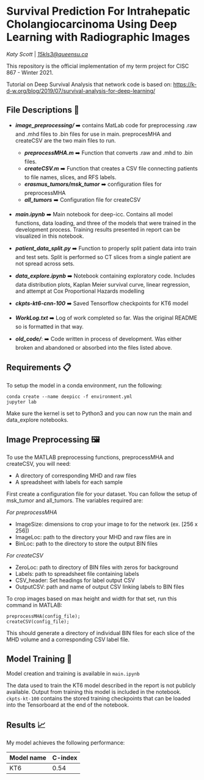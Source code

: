 

# Survival Prediction For Intrahepatic Cholangiocarcinoma Using Deep Learning with Radiographic Images

*Katy Scott* | *15kls3@queensu.ca*

This repository is the official implementation of my term project for CISC 867 - Winter 2021.

Tutorial on Deep Survival Analysis that network code is based on: https://k-d-w.org/blog/2019/07/survival-analysis-for-deep-learning/

## File Descriptions :open_file_folder:
* ***image_preprocessing/*** :arrow_right: contains MatLab code for preprocessing .raw and .mhd files to .bin files for use in main. preprocesMHA and createCSV are the two main files to run.
  * ***preprocessMHA.m*** :arrow_right: Function that converts .raw and .mhd to .bin files.
  * ***createCSV.m*** :arrow_right: Function that creates a CSV file connecting patients to file names, slices, and RFS labels.
  * ***erasmus_tumors/msk_tumor*** :arrow_right: configuration files for preprocessMHA
  * ***all_tumors*** :arrow_right: Configuration file for createCSV

* ***main.ipynb*** :arrow_right: Main notebook for deep-icc. Contains all model functions, data loading, and three of the models that were trained in the development process. Training results presented in report can be visualized in this notebook.

* ***patient_data_split.py*** :arrow_right: Function to properly split patient data into train and test sets. Split is performed so CT slices from a single patient are not spread across sets.

* ***data_explore.ipynb*** :arrow_right: Notebook containing exploratory code. Includes data distribution plots, Kaplan Meier survival curve, linear regression, and attempt at Cox Proportional Hazards modelling

* ***ckpts-kt6-cnn-100*** :arrow_right: Saved Tensorflow checkpoints for KT6 model

* ***WorkLog.txt*** :arrow_right: Log of work completed so far. Was the original README so is formatted in that way.

* ***old_code/***: :arrow_right: Code written in process of development. Was either broken and abandoned or absorbed into the files listed above.


## Requirements 📋

To setup the model in a conda environment, run the following:

```setup
conda create --name deepicc -f environment.yml
jupyter lab
```
Make sure the kernel is set to Python3 and you can now run the main and data_explore notebooks.

## Image Preprocessing 🖼️

To use the MATLAB preprocessing functions, preprocessMHA and createCSV, you will need:
* A directory of corresponding MHD and raw files
* A spreadsheet with labels for each sample

First create a configuration file for your dataset. You can follow the setup of msk_tumor and all_tumors. The variables required are:

*For preprocessMHA*
* ImageSize: dimensions to crop your image to for the network (ex. \[256 x 256]) 
* ImageLoc: path to the directory your MHD and raw files are in
* BinLoc: path to the directory to store the output BIN files

*For createCSV*
* ZeroLoc: path to directory of BIN files with zeros for background
* Labels: path to spreadsheet file containing labels 
* CSV_header: Set headings for label output CSV
* OutputCSV: path and name of output CSV linking labels to BIN files

To crop images based on max height and width for that set, run this command in MATLAB:
``` 
preprocessMHA(config_file);
createCSV(config_file); 
```
This should generate a directory of individual BIN files for each slice of the MHD volume and a corresponding CSV label file.

## Model Training 🏃

Model creation and training is available in `main.ipynb`

The data used to train the KT6 model described in the report is not publicly available. 
Output from training this model is included in the notebook. `ckpts-kt-100` contains the stored training checkpoints that can be loaded into the Tensorboard at the end of the notebook.


## Results 📈

My model achieves the following performance:

|     Model name     |    C-index   |
| ------------------ | ------------ | 
|       KT6          |     0.54     |




